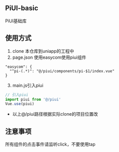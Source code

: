 ## PiUI-basic

PiUI基础库

## 使用方式

1. clone 本仓库到uniapp的工程中
2. page.json 使用easycom使用piui组件

```
"easycom": {
  "^pi-(.*)": "@/piui/components/pi-$1/index.vue"
}
```
3. main.js引入piui

```js
// 引入piui
import piui from '@/piui'
Vue.use(piui)
```

* 以上@/piui路径根据实际clone的项目位置改

## 注意事项
所有组件的点击事件请监听click，不要使用tap



